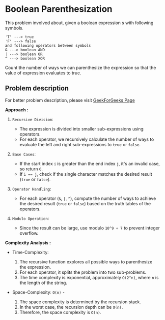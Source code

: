# Boolean Parenthesization

This problem involved about, given a boolean expression s with following symbols.

```
'T' ---> true
'F' ---> false
and following operators between symbols
& ---> boolean AND
| ---> boolean OR
^ ---> boolean XOR
```

Count the number of ways we can parenthesize the expression so that the value of expression evaluates to true.

## Problem description

For better problem description, please visit [GeekForGeeks Page](https://www.geeksforgeeks.org/problems/boolean-parenthesization5610/1)

**Approach :**<br/>

1. `Recursive Division`:

    - The expression is divided into smaller sub-expressions using operators.
    - For each operator, we recursively calculate the number of ways to evaluate the left and right sub-expressions to `true` or `false`.

2. `Base Cases`:

    - If the start index `i` is greater than the end index `j`, it's an invalid case, so return `0`.
    - If `i == j`, check if the single character matches the desired result (`true` or `false`).

3. `Operator Handling`:

    - For each operator (`&`, `|`, `^`), compute the number of ways to achieve the desired result (`true` or `false`) based on the truth tables of the operators.

4. `Modulo Operation`:
    - Since the result can be large, use modulo `10^9 + 7` to prevent integer overflow.

**Complexity Analysis :**<br/>

-   Time-Complexity:

    1.  The recursive function explores all possible ways to parenthesize the expression.
    2.  For each operator, it splits the problem into two sub-problems.
    3.  The time complexity is exponential, approximately `O(2^n)`, where `n` is the length of the string.

-   Space-Complexity: `O(n)` -
    1.  The space complexity is determined by the recursion stack.
    2.  In the worst case, the recursion depth can be `O(n)`.
    3.  Therefore, the space complexity is `O(n)`.
